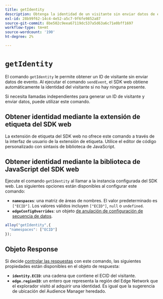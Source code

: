 ```yaml
---
title: getIdentity
description: Obtenga la identidad de un visitante sin enviar datos de evento.
exl-id: 28b99f62-14c4-4e52-a5c7-9f6fe9852a87
source-git-commit: 8be502c9eea67119dc537a5d63a6c71e0bff1697
workflow-type: tm+mt
source-wordcount: '190'
ht-degree: 2%

---
```


# `getIdentity`

El comando `getIdentity` le permite obtener un ID de visitante sin enviar datos de evento. Al ejecutar el comando `sendEvent`, el SDK web obtiene automáticamente la identidad del visitante si no hay ninguna presente.

Si necesita llamadas independientes para generar un ID de visitante y enviar datos, puede utilizar este comando.

## Obtener identidad mediante la extensión de etiqueta del SDK web

La extensión de etiqueta del SDK web no ofrece este comando a través de la interfaz de usuario de la extensión de etiqueta. Utilice el editor de código personalizado con sintaxis de biblioteca de JavaScript.

## Obtener identidad mediante la biblioteca de JavaScript del SDK web

Ejecute el comando `getIdentity` al llamar a la instancia configurada del SDK web. Las siguientes opciones están disponibles al configurar este comando:

* **`namespaces`**: una matriz de áreas de nombres. El valor predeterminado es `["ECID"]`. Los valores válidos incluyen `["ECID"]`, `null` o `undefined`.
* **`edgeConfigOverrides`**: un objeto [de anulación de configuración de secuencia de datos](datastream-overrides.md).

```js
alloy("getIdentity",{
  "namespaces": ["ECID"]
});
```

## Objeto Response

Si decide [controlar las respuestas](command-responses.md) con este comando, las siguientes propiedades están disponibles en el objeto de respuesta:

* **`identity.ECID`**: una cadena que contiene el ECID del visitante.
* **`edge.regionID`**: un entero que representa la región del Edge Network que el explorador visitó al adquirir una identidad. Es igual que la sugerencia de ubicación del Audience Manager heredado.

